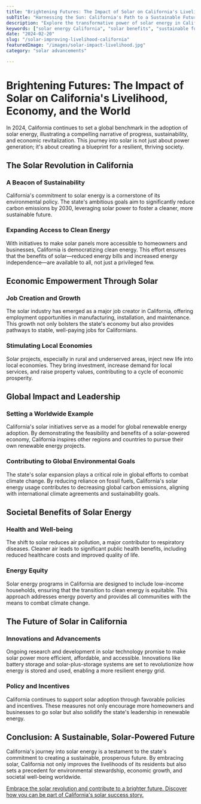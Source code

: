 ```yaml
---
title: "Brightening Futures: The Impact of Solar on California's Livelihood, Economy, and the World"
subTitle: "Harnessing the Sun: California's Path to a Sustainable Future"
description: "Explore the transformative power of solar energy in California and its ripple effects on global sustainability, economic growth, and societal well-being in 2024."
keywords: ["solar energy California", "solar benefits", "sustainable future", "economic growth solar", "solar livelihood improvement"]
date: "2024-02-20"
slug: "/solar-improving-livelihood-california"
featuredImage: "/images/solar-impact-livelihood.jpg"
category: "solar advancements"

---
```


# Brightening Futures: The Impact of Solar on California's Livelihood, Economy, and the World

In 2024, California continues to set a global benchmark in the adoption of solar energy, illustrating a compelling narrative of progress, sustainability, and economic revitalization. This journey into solar is not just about power generation; it's about creating a blueprint for a resilient, thriving society.

## The Solar Revolution in California

### A Beacon of Sustainability
California's commitment to solar energy is a cornerstone of its environmental policy. The state's ambitious goals aim to significantly reduce carbon emissions by 2030, leveraging solar power to foster a cleaner, more sustainable future.

### Expanding Access to Clean Energy
With initiatives to make solar panels more accessible to homeowners and businesses, California is democratizing clean energy. This effort ensures that the benefits of solar—reduced energy bills and increased energy independence—are available to all, not just a privileged few.

## Economic Empowerment Through Solar

### Job Creation and Growth
The solar industry has emerged as a major job creator in California, offering employment opportunities in manufacturing, installation, and maintenance. This growth not only bolsters the state's economy but also provides pathways to stable, well-paying jobs for Californians.

### Stimulating Local Economies
Solar projects, especially in rural and underserved areas, inject new life into local economies. They bring investment, increase demand for local services, and raise property values, contributing to a cycle of economic prosperity.

## Global Impact and Leadership

### Setting a Worldwide Example
California's solar initiatives serve as a model for global renewable energy adoption. By demonstrating the feasibility and benefits of a solar-powered economy, California inspires other regions and countries to pursue their own renewable energy projects.

### Contributing to Global Environmental Goals
The state's solar expansion plays a critical role in global efforts to combat climate change. By reducing reliance on fossil fuels, California's solar energy usage contributes to decreasing global carbon emissions, aligning with international climate agreements and sustainability goals.

## Societal Benefits of Solar Energy

### Health and Well-being
The shift to solar reduces air pollution, a major contributor to respiratory diseases. Cleaner air leads to significant public health benefits, including reduced healthcare costs and improved quality of life.

### Energy Equity
Solar energy programs in California are designed to include low-income households, ensuring that the transition to clean energy is equitable. This approach addresses energy poverty and provides all communities with the means to combat climate change.

## The Future of Solar in California

### Innovations and Advancements
Ongoing research and development in solar technology promise to make solar power more efficient, affordable, and accessible. Innovations like battery storage and solar-plus-storage systems are set to revolutionize how energy is stored and used, enabling a more resilient energy grid.

### Policy and Incentives
California continues to support solar adoption through favorable policies and incentives. These measures not only encourage more homeowners and businesses to go solar but also solidify the state's leadership in renewable energy.

## Conclusion: A Sustainable, Solar-Powered Future

California's journey into solar energy is a testament to the state's commitment to creating a sustainable, prosperous future. By embracing solar, California not only improves the livelihoods of its residents but also sets a precedent for environmental stewardship, economic growth, and societal well-being worldwide.

[Embrace the solar revolution and contribute to a brighter future. Discover how you can be part of California's solar success story.](/VoltaicHome)

